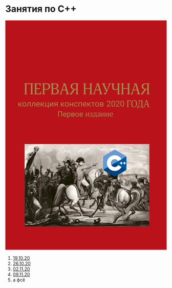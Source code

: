 # Занятия по C++
![](images/main_image.png)
1. [19.10.20](19.10.20.md)
2. [26.10.20](26.10.20.md)
3. [02.11.20](02.11.20.md)
4. [09.11.20](09.11.20.md)
5. а фсё
